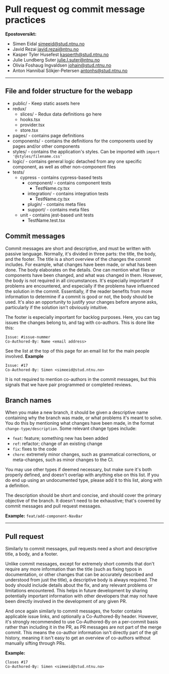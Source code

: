# Pull request og commit message practices

**Epostoversikt:**
- Simen Eidal <simeeid@stud.ntnu.no>
- Javid Rezai <javid.rezai@ntnu.no>
- Kasper Tyler Husefest <kasperth@stud.ntnu.no>
- Julie Lundberg Suter <julie.l.suter@ntnu.no>
- Olivia Foshaug Ingvaldsen <johain@stud.ntnu.no>
- Anton Hannibal Sökjer-Petersen <antonhs@stud.ntnu.no>

---

## File and folder structure for the webapp
- public/  - Keep static assets here
- redux/
  - slices/ - Redux data definitions go here
  - hooks.tsx
  - provider.tsx
  - store.tsx
- pages/ - contains page definitions
- components/  - contains the definitions for the components used by pages and/or other components
- styles/ - contains the application's styles. Can be imported with `import '@styles/filename.css'`
- logic/ - contains general logic detached from any one specific component, as well as other non-component files
- tests/ 
  - cypress - contains cypress-based tests
      - component/ - contains component tests
          - TestName.cy.tsx
      - integration/ - contains integration tests
          - TestName.cy.tsx
      - plugin/ - contains meta files
      - support/ - contains meta files
  - unit    - contains jest-based unit tests
      - TestName.test.tsx

## Commit messages
Commit messages are short and descriptive, and must be written with passive language. Normally, it's divided in three parts: the title, the body, and the footer. The title is a short overview of the changes the commit includes. For example, what changes have been made, or what has been done. The body elaborates on the details. One can mention what files or components have been changed, and what was changed in them. However, the body is not required in all circumstances. It's especially important if problems are encountered, and especially if the problems have influenced the solution in the commit. Essentially, if the reader benefits from more information to determine if a commit is good or not, the body should be used. It's also an opportunity to justify your changes before anyone asks, particularly if the solution isn't obviously intuitive.

The footer is especially important for backlog purposes. Here, you can  tag issues the changes belong to, and tag with co-authors. This is done like this:
```
Issue: #issue-nummer
Co-Authored-By: Name <email address>
```
See the list at the top of this page for an email list for the main people involved.
**Example**
```
Issue: #17
Co-Authored-By: Simen <simeeid@stud.ntnu.no>
```

It is not required to mention co-authors in the commit messages, but this signals that we have pair programmed or completed reviews.

## Branch names
When you make a new branch, it should be given a descriptive name containing why the branch was made, or what problems it's meant to solve. You do this by mentioning what changes have been made, in the format `change-type/description`. Some relevant change types include:

* `feat`: feature; something new has been added
* `ref`: refactor; change of an existing change
* `fix`: fixes to the code
* `chore`: extremely minor changes, such as grammatical corrections, or meta-changes, such as minor changes to the CI.

You may use other types if deemed necessary, but make sure it's  both properly defined, and doesn't overlap with anything else on this list. If you do end up using an undocumented type, please add it to this list, along with a definition.

The description should be short and concise, and should cover the primary objective of the branch. It doesn't need to be exhaustive; that's covered by commit messages and pull request messages.

**Example:** `feat/add-component-NavBar`

---

## Pull request

Similarly to commit messages, pull requests need a short and descriptive title, a body, and a footer.

Unlike commit messages, except for extremely short commits that don't require any more information than the title (such as fixing typos in documentation, or other changes that can be accurately described and understood from just the title), a descriptive body is always required. The body should include details about the fix, and any relevant problems or limitations encountered. This helps in future development by sharing potentially important information with other developers that may not have been directly involved in the development of any given PR.

And once again similarly to commit messages, the footer contains applicable issue links, and optionally a Co-Authored-By header. However, it's strongly recommended to use Co-Authored-By on a per-commit basis rather than including it in the PR, as PR messages are not part of the merge commit. This means the co-author information isn't directly part of the git history, meaning it isn't easy to get an overview of co-authors without manually sifting through PRs.

**Example:**
```
Closes #17
Co-Authored-By: Simen <simeeid@stud.ntnu.no>
```
